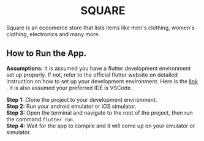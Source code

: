<h1 align='center'>SQUARE</h1>

Square is an eccomerce store that lists items like men's clothing, women's clothing, electronics and many more.

<h2>How to Run the App.</h2>
<b>Assumptions:</b> It is assumed you have a flutter development environment set up properly. If not, refer to the official flutter website on detailed instruction on how to set up your development environment. Here is the <a href="https://docs.flutter.dev/get-started/install">link</a> . It is also assumed your preferred IDE is VSCode.

<b>Step 1:</b> Clone the project to your development environment. <br />
<b>Step 2:</b> Run your android emulator or iOS simulator.  <br />
<b>Step 3:</b> Open the terminal and navigate to the root of the project, then run the command `flutter run`.  <br />
<b>Step 4:</b> Wait for the app to compile and it will come up on your emulator or simulator.  <br />
